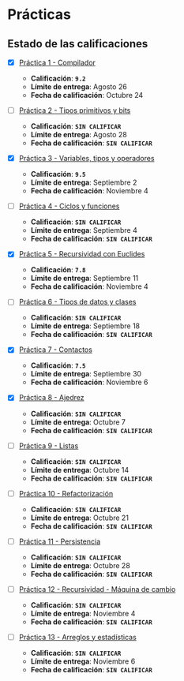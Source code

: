 # Prácticas

## Estado de las calificaciones

* [x] [Práctica 1 - Compilador](P01)
    * **Calificación**: **`9.2`**
    * **Límite de entrega**: Agosto 26
    * **Fecha de calificación**: Octubre 24

* [ ] [Práctica 2 - Tipos primitivos y bits](P02)
    * **Calificación**: **`SIN CALIFICAR`**
    * **Límite de entrega**: Agosto 28
    * **Fecha de calificación**: **`SIN CALIFICAR`**

* [x] [Práctica 3 - Variables, tipos y operadores](P03)
    * **Calificación**: **`9.5`**
    * **Límite de entrega**: Septiembre 2
    * **Fecha de calificación**: Noviembre 4

* [ ] [Práctica 4 - Ciclos y funciones](P04)
    * **Calificación**: **`SIN CALIFICAR`**
    * **Límite de entrega**: Septiembre 4
    * **Fecha de calificación**: **`SIN CALIFICAR`**

* [x] [Práctica 5 - Recursividad con Euclides](P05)
    * **Calificación**: **`7.8`**
    * **Límite de entrega**: Septiembre 11
    * **Fecha de calificación**: Noviembre 4

* [ ] [Práctica 6 - Tipos de datos y clases](P06)
    * **Calificación**: **`SIN CALIFICAR`**
    * **Límite de entrega**: Septiembre 18
    * **Fecha de calificación**: **`SIN CALIFICAR`**

* [x] [Práctica 7 - Contactos](P07)
    * **Calificación**: **`7.5`**
    * **Límite de entrega**: Septiembre 30
    * **Fecha de calificación**: Noviembre 6

* [x] [Práctica 8 - Ajedrez](P08)
    * **Calificación**: **`SIN CALIFICAR`**
    * **Límite de entrega**: Octubre 7
    * **Fecha de calificación**: **`SIN CALIFICAR`**

* [ ] [Práctica 9 - Listas](P09)
    * **Calificación**: **`SIN CALIFICAR`**
    * **Límite de entrega**: Octubre 14
    * **Fecha de calificación**: **`SIN CALIFICAR`**

* [ ] [Práctica 10 - Refactorización](P10)
    * **Calificación**: **`SIN CALIFICAR`**
    * **Límite de entrega**: Octubre 21
    * **Fecha de calificación**: **`SIN CALIFICAR`**

* [ ] [Práctica 11 - Persistencia](P11)
    * **Calificación**: **`SIN CALIFICAR`**
    * **Límite de entrega**: Octubre 28
    * **Fecha de calificación**: **`SIN CALIFICAR`**

* [ ] [Práctica 12 - Recursividad - Máquina de cambio](P12)
    * **Calificación**: **`SIN CALIFICAR`**
    * **Límite de entrega**: Noviembre 4
    * **Fecha de calificación**: **`SIN CALIFICAR`**

* [ ] [Práctica 13 - Arreglos y estadísticas](P13)
    * **Calificación**: **`SIN CALIFICAR`**
    * **Límite de entrega**: Noviembre 6
    * **Fecha de calificación**: **`SIN CALIFICAR`**
